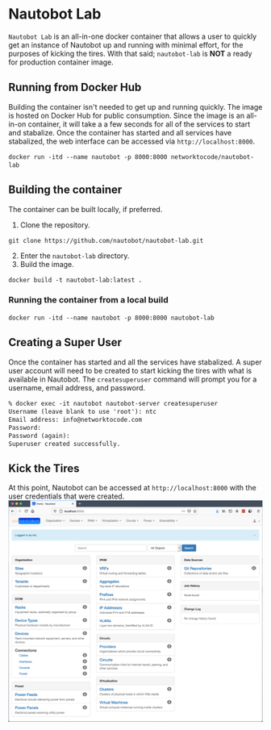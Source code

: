 # Nautobot Lab

`Nautobot Lab` is an all-in-one docker container that allows a user to quickly get an instance of Nautobot up and running with minimal effort, for the purposes of kicking the tires. With that said; `nautobot-lab` is **NOT** a ready for production container image.

## Running from Docker Hub
Building the container isn't needed to get up and running quickly. The image is hosted on Docker Hub for public consumption. Since the image is an all-in-on container, it will take a a few seconds for all of the services to start and stabalize. Once the container has started and all services have stabalized, the web interface can be accessed via `http://localhost:8000`.
```
docker run -itd --name nautobot -p 8000:8000 networktocode/nautobot-lab
```

## Building the container
The container can be built locally, if preferred.

1. Clone the repository.
```
git clone https://github.com/nautobot/nautobot-lab.git
```
2. Enter the `nautobot-lab` directory.
3. Build the image.
```
docker build -t nautobot-lab:latest .
```

### Running the container from a local build

```
docker run -itd --name nautobot -p 8000:8000 nautobot-lab
```

## Creating a Super User
Once the container has started and all the services have stabalized. A super user account will need to be created to start kicking the tires with what is available in Nautobot. The `createsuperuser` command will prompt you for a username, email address, and password. 
```
% docker exec -it nautobot nautobot-server createsuperuser
Username (leave blank to use 'root'): ntc
Email address: info@networktocode.com
Password:
Password (again):
Superuser created successfully.
```

## Kick the Tires
At this point, Nautobot can be accessed at `http://localhost:8000` with the user credentials that were created.
![Nautobot](nautobot.png)

